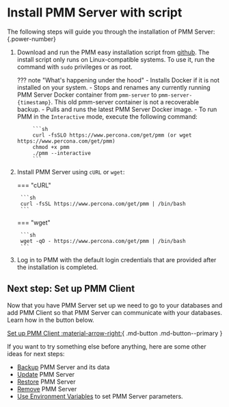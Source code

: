 # Install PMM Server with script

The following steps will guide you through the installation of PMM Server:
{.power-number}

1. Download and run the PMM easy installation script from [github](https://github.com/percona/pmm/blob/main/get-pmm.sh). The install script only runs on Linux-compatible systems. To use it, run the command with `sudo` privileges or as root.

    ??? note "What's happening under the hood"
        - Installs Docker if it is not installed on your system.
        - Stops and renames any currently running PMM Server Docker container from `pmm-server` to `pmm-server-{timestamp}`. This old pmm-server container is not a recoverable backup.
        - Pulls and runs the latest PMM Server Docker image.
        - To run PMM in the `Interactive` mode, execute the following command:

            ```sh
            curl -fsSLO https://www.percona.com/get/pmm (or wget https://www.percona.com/get/pmm)
            chmod +x pmm
            ./pmm --interactive
            ```

2. Install PMM Server using `cURL` or `wget`:

    === "cURL"

        ```sh
        curl -fsSL https://www.percona.com/get/pmm | /bin/bash
        ```

    === "wget"

        ```sh
        wget -qO - https://www.percona.com/get/pmm | /bin/bash    
        ```

3. Log in to PMM with the default login credentials that are provided after the installation is completed.

## Next step: Set up PMM Client

Now that you have PMM Server set up we need to go to your databases and add PMM Client so that PMM Server can communicate with your databases. Learn how in the button below.

[Set up PMM Client :material-arrow-right:](../set-up-pmm-client/index.md){ .md-button .md-button--primary }

If you want to try something else before anything, here are some other ideas for next steps:

- [Backup](#) PMM Server and its data
- [Update](#) PMM Server
- [Restore](#) PMM Server
- [Remove](#) PMM Server
- [Use Environment Variables](#) to set PMM Server parameters.